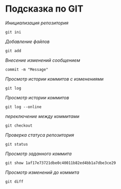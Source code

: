 # Подсказка по GIT

*Инициализация репозитория*
```
git ini
```
*Добавление файлов*
```
git add
```
*Внесение изменений сообщением*

```
commit -m "Message"
```
*Просмотр истории коммитов с изменениями*
```
git log
```
*Просмотр истории коммитов*

```
git log --online
```

*переключение между коммитами*
```
git checkout
```

*Проверка статуса репозитория*
```
git status
```

*Просмотр заданного коммита*
```
git show 1af17e73721dbe0c40011b82ed4bb1a7dbe3ce29
```

*Просмотр изменений до коммита*
```
git diff
```





